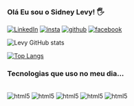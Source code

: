 ### Olá Eu sou o Sidney Levy! 🖐️


[![LinkedIn](https://img.shields.io/badge/LinkedIn-0077B5?style=for-the-badge&logo=linkedin&logoColor=white
)](https://linkedin.com/in/levysantos1297?)
[![insta](https://img.shields.io/badge/Instagram-E4405F?style=for-the-badge&logo=instagram&logoColor=white
)](https://instagram.com/levy_oliveira_1297)
[![github](https://img.shields.io/badge/GitHub-100000?style=for-the-badge&logo=github&logoColor=white
)](https://github.com/sidneylevy)
[![facebook](https://img.shields.io/badge/Facebook-1877F2?style=for-the-badge&logo=facebook&logoColor=white
)](https://m.facebook.com/sidney.oliveira.7906)

![Levy GitHub stats](https://github-readme-stats.vercel.app/api?username=sidneylevy&show_icons=true&theme=radical)

[![Top Langs](https://github-readme-stats.vercel.app/api/top-langs/?username=sidneylevy&layout=donut)](https://github.com/anuraghazra/github-readme-stats)

<h3>Tecnologias que uso no meu dia...</h3>

<div style="display: inline_block"><br>
    <img olign="center" alt="html5" src="https://img.shields.io/badge/HTML5-E34F26?style=for-the-badge&logo=html5&logoColor=white">
    <img olign="center" alt="html5" src="https://img.shields.io/badge/CSS3-1572B6?style=for-the-badge&logo=css3&logoColor=white">
    <img olign="center" alt="html5" src="https://img.shields.io/badge/JavaScript-F7DF1E?style=for-the-badge&logo=javascript&logoColor=black">
    <img olign="center" alt="html5" src="https://img.shields.io/badge/Python-14354C?style=for-the-badge&logo=python&logoColor=white">
    <img olign="center" alt="html5" src="https://img.shields.io/badge/Wordpress-21759B?style=for-the-badge&logo=wordpress&logoColor=white">
</div><br>


